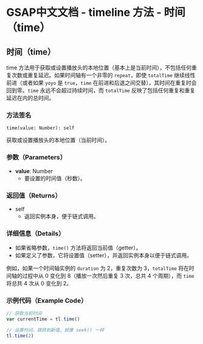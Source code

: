 # GSAP中文文档 - timeline 方法 - 时间（time）

## 时间（time）

time 方法用于获取或设置播放头的本地位置（基本上是当前时间），不包括任何重复次数或重复延迟。如果时间轴有一个非零的 `repeat`，即使 `totalTime` 继续线性前进（或者如果 `yoyo` 是 `true`，`time` 在前进和后退之间交替），其时间在重复时会回到零。`time` 永远不会超过持续时间，而 `totalTime` 反映了包括任何重复和重复延迟在内的总时间。

### 方法签名

```plaintext
time(value: Number): self
```

获取或设置播放头的本地位置（当前时间）。

### 参数（Parameters）

- **value**: Number
  - 要设置的时间值（秒数）。

### 返回值（Returns）

- self
  - 返回实例本身，便于链式调用。

### 详细信息（Details）

- 如果省略参数，`time()` 方法将返回当前值（getter）。
- 如果定义了参数，它将设置值（setter），并返回实例本身以便于链式调用。

例如，如果一个时间轴实例的 `duration` 为 2，重复次数为 3，`totalTime` 将在时间轴的过程中从 0 变化到 8（播放一次然后重复 3 次，总共 4 个周期），而 `time` 将总共 4 次从 0 变化到 2。

### 示例代码（Example Code）

```javascript
// 获取当前时间
var currentTime = tl.time()

// 设置时间，跳转到新值，就像 seek() 一样
tl.time(2)
```
